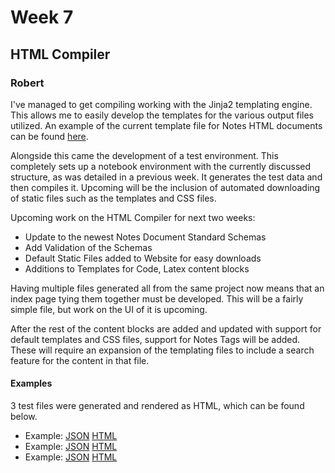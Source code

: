 # Week 7

## HTML Compiler

### Robert

I've managed to get compiling working with the Jinja2 templating engine.
This allows me to easily develop the templates for the various output files utilized.
An example of the current template file for Notes HTML documents can be found [here](week7/templates.md).

Alongside this came the development of a test environment.
This completely sets up a notebook environment with the currently discussed structure, as was detailed in a previous week.
It generates the test data and then compiles it.
Upcoming will be the inclusion of automated downloading of static files such as the templates and CSS files.

Upcoming work on the HTML Compiler for next two weeks:
- Update to the newest Notes Document Standard Schemas
- Add Validation of the Schemas
- Default Static Files added to Website for easy downloads
- Additions to Templates for Code, Latex content blocks

Having multiple files generated all from the same project now means that an index page tying them together must be developed.
This will be a fairly simple file, but work on the UI of it is upcoming.

After the rest of the content blocks are added and updated with support for default templates and CSS files, support for Notes Tags will be added.
These will require an expansion of the templating files to include a search feature for the content in that file.

#### Examples

3 test files were generated and rendered as HTML, which can be found below.

- Example: [JSON](week7/test_notes1.json) [HTML](week7/test_notes1.html)
- Example: [JSON](week7/test_notes2.json) [HTML](week7/test_notes2.html)
- Example: [JSON](week7/test_notes3.json) [HTML](week7/test_notes3.html)
